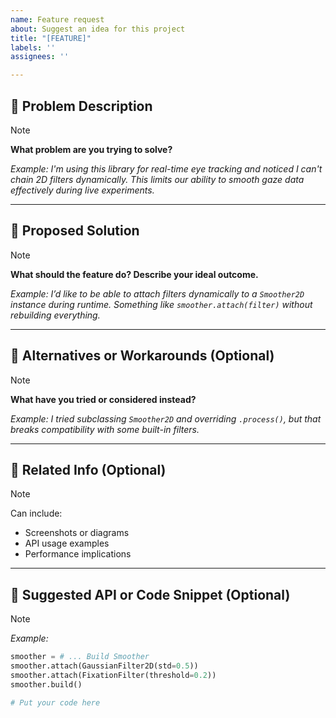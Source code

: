 ```yaml
---
name: Feature request
about: Suggest an idea for this project
title: "[FEATURE]"
labels: ''
assignees: ''

---
```


## 🧩 Problem Description

> [!NOTE]
> **What problem are you trying to solve?**
> 
> *Example: I'm using this library for real-time eye tracking and noticed I can't chain 2D filters dynamically. This limits our ability to smooth gaze data effectively during live experiments.*



---

## 🌟 Proposed Solution

> [!NOTE]
> **What should the feature do? Describe your ideal outcome.**
> 
> *Example: I’d like to be able to attach filters dynamically to a `Smoother2D` instance during runtime. Something like `smoother.attach(filter)` without rebuilding everything.*



---

## 🔁 Alternatives or Workarounds (Optional)

> [!NOTE]
> **What have you tried or considered instead?**
> 
> *Example: I tried subclassing `Smoother2D` and overriding `.process()`, but that breaks compatibility with some built-in filters.*



---

## 📎 Related Info (Optional)

> [!NOTE]
> Can include:
> - Screenshots or diagrams
> - API usage examples
> - Performance implications



---

## 📝 Suggested API or Code Snippet (Optional)

> [!NOTE]
> *Example:*
> ```python
> smoother = # ... Build Smoother 
> smoother.attach(GaussianFilter2D(std=0.5))
> smoother.attach(FixationFilter(threshold=0.2))
> smoother.build()
> ```

```python
# Put your code here

```
